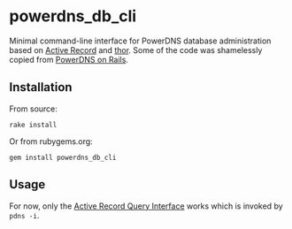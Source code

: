 powerdns_db_cli
===============

Minimal command-line interface for PowerDNS database administration based on [Active Record](https://github.com/rails/rails/tree/master/activerecord) and [thor](https://github.com/erikhuda/thor). Some of the code was shamelessly copied from [PowerDNS on Rails](https://github.com/kennethkalmer/powerdns-on-rails).

Installation
------------

From source:

    rake install

Or from rubygems.org:

	gem install powerdns_db_cli

Usage
-----

For now, only the [Active Record Query Interface](http://guides.rubyonrails.org/active_record_querying.html) works which is invoked by `pdns -i`.

